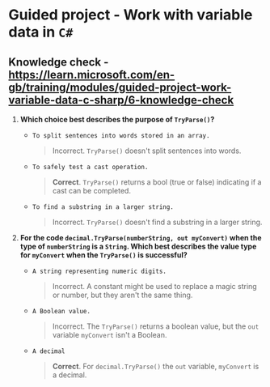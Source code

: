 # Guided project - Work with variable data in `C#`

## Knowledge check - <https://learn.microsoft.com/en-gb/training/modules/guided-project-work-variable-data-c-sharp/6-knowledge-check>

1. **Which choice best describes the purpose of `TryParse()`?**

   - `To split sentences into words stored in an array.`
     > Incorrect. `TryParse()` doesn't split sentences into words.
   - `To safely test a cast operation.`
     > **Correct**. `TryParse()` returns a bool (true or false) indicating if a cast can be completed.
   - `To find a substring in a larger string.`
     > Incorrect. `TryParse()` doesn't find a substring in a larger string.

2. **For the code `decimal.TryParse(numberString, out myConvert)` when the type of `numberString` is a `String`. Which best describes the value type for `myConvert` when the `TryParse()` is successful?**

   - `A string representing numeric digits.`
     > Incorrect. A constant might be used to replace a magic string or number, but they aren't the same thing.
   - `A Boolean value.`
     > Incorrect. The `TryParse()` returns a boolean value, but the `out` variable `myConvert` isn't a Boolean.
   - `A decimal`
     > **Correct**. For `decimal.TryParse()` the `out` variable, `myConvert` is a decimal.
